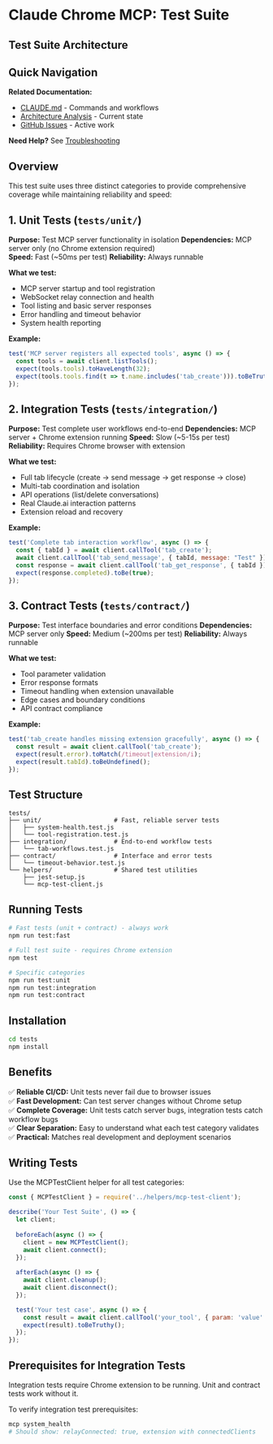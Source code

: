 # Claude Chrome MCP: Test Suite
## Test Suite Architecture

## Quick Navigation
**Related Documentation:**
- [CLAUDE.md](../CLAUDE.md) - Commands and workflows
- [Architecture Analysis](../docs/ARCHITECTURE-ANALYSIS.md) - Current state
- [GitHub Issues](https://github.com/durapensa/claude-chrome-mcp/issues) - Active work

**Need Help?** See [Troubleshooting](../docs/TROUBLESHOOTING.md)

## Overview

This test suite uses three distinct categories to provide comprehensive coverage while maintaining reliability and speed:

## 1. Unit Tests (`tests/unit/`)

**Purpose:** Test MCP server functionality in isolation
**Dependencies:** MCP server only (no Chrome extension required)  
**Speed:** Fast (~50ms per test)
**Reliability:** Always runnable

**What we test:**
- MCP server startup and tool registration
- WebSocket relay connection and health
- Tool listing and basic server responses
- Error handling and timeout behavior
- System health reporting

**Example:**
```javascript
test('MCP server registers all expected tools', async () => {
  const tools = await client.listTools();
  expect(tools.tools).toHaveLength(32);
  expect(tools.tools.find(t => t.name.includes('tab_create'))).toBeTruthy();
});
```

## 2. Integration Tests (`tests/integration/`)

**Purpose:** Test complete user workflows end-to-end
**Dependencies:** MCP server + Chrome extension running
**Speed:** Slow (~5-15s per test)  
**Reliability:** Requires Chrome browser with extension

**What we test:**
- Full tab lifecycle (create → send message → get response → close)
- Multi-tab coordination and isolation
- API operations (list/delete conversations)
- Real Claude.ai interaction patterns
- Extension reload and recovery

**Example:**
```javascript
test('Complete tab interaction workflow', async () => {
  const { tabId } = await client.callTool('tab_create');
  await client.callTool('tab_send_message', { tabId, message: "Test" });
  const response = await client.callTool('tab_get_response', { tabId });
  expect(response.completed).toBe(true);
});
```

## 3. Contract Tests (`tests/contract/`)

**Purpose:** Test interface boundaries and error conditions
**Dependencies:** MCP server only
**Speed:** Medium (~200ms per test)
**Reliability:** Always runnable

**What we test:**
- Tool parameter validation
- Error response formats
- Timeout handling when extension unavailable
- Edge cases and boundary conditions
- API contract compliance

**Example:**
```javascript
test('tab_create handles missing extension gracefully', async () => {
  const result = await client.callTool('tab_create');
  expect(result.error).toMatch(/timeout|extension/i);
  expect(result.tabId).toBeUndefined();
});
```

## Test Structure

```
tests/
├── unit/                    # Fast, reliable server tests
│   ├── system-health.test.js
│   └── tool-registration.test.js
├── integration/             # End-to-end workflow tests  
│   └── tab-workflows.test.js
├── contract/                # Interface and error tests
│   └── timeout-behavior.test.js
└── helpers/                 # Shared test utilities
    ├── jest-setup.js
    └── mcp-test-client.js
```

## Running Tests

```bash
# Fast tests (unit + contract) - always work
npm run test:fast

# Full test suite - requires Chrome extension
npm test

# Specific categories
npm run test:unit
npm run test:integration  
npm run test:contract
```

## Installation

```bash
cd tests
npm install
```

## Benefits

✅ **Reliable CI/CD:** Unit tests never fail due to browser issues  
✅ **Fast Development:** Can test server changes without Chrome setup  
✅ **Complete Coverage:** Unit tests catch server bugs, integration tests catch workflow bugs  
✅ **Clear Separation:** Easy to understand what each test category validates  
✅ **Practical:** Matches real development and deployment scenarios

## Writing Tests

Use the MCPTestClient helper for all test categories:

```javascript
const { MCPTestClient } = require('../helpers/mcp-test-client');

describe('Your Test Suite', () => {
  let client;
  
  beforeEach(async () => {
    client = new MCPTestClient();
    await client.connect();
  });
  
  afterEach(async () => {
    await client.cleanup();
    await client.disconnect();
  });

  test('Your test case', async () => {
    const result = await client.callTool('your_tool', { param: 'value' });
    expect(result).toBeTruthy();
  });
});
```

## Prerequisites for Integration Tests

Integration tests require Chrome extension to be running. Unit and contract tests work without it.

To verify integration test prerequisites:
```bash
mcp system_health
# Should show: relayConnected: true, extension with connectedClients
```